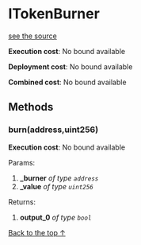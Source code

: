 # ITokenBurner
[see the source](git+https://github.com/PolymathNetwork/polymath-core/tree/master//Users/satyamagrawal/Repositories/polymath-core_v2/contracts/interfaces/ITokenBurner.sol)


**Execution cost**: No bound available

**Deployment cost**: No bound available

**Combined cost**: No bound available




## Methods
### burn(address,uint256)


**Execution cost**: No bound available


Params:

1. **_burner** *of type `address`*
2. **_value** *of type `uint256`*

Returns:


1. **output_0** *of type `bool`*

[Back to the top ↑](#itokenburner)
